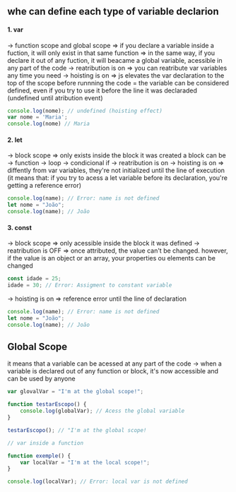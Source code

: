 ## whe can define each type of variable declarion

#### 1. var
 -> function scope and global scope
  => if you declare a variable inside a fuction, it will
  only exist in that same function
  => in the same way, if you declare it out of any fuction, it will beacame a global variable, acessible in any part of the code
 -> reatribution is on
  => you can reatribute var variables any time you need
 -> hoisting is on
  => js elevates the var declaration to the top of the scope before runnning the code
    = the variable can be considered defined, even if you try to use it before the line it was declaraded (undefined until atribution event)
```javascript
console.log(nome); // undefined (hoisting effect)
var nome = 'Maria';
console.log(nome) // Maria
```

#### 2. let
 -> block scope
  => only exists inside the block it was created
    a block can be
    -> function
    -> loop
    -> condicional if
 -> reatribution is on
 -> hoisting is on
  => diffently from var variables, they're not initialized until the line of execution
   (it means that:
   if you try to acess a let variable before its
   declaration, you're getting a reference error)
```javascript
console.log(name); // Error: name is not defined
let nome = "João";
console.log(name); // João
```

#### 3. const
 -> block scope
  => only acessible inside the block it was defined
 -> reatribution is OFF
  => once attributed, the value can't be changed.
  however, if the value is an object or an array,
  your properties ou elements can be changed
```javascript
const idade = 25;
idade = 30; // Error: Assigment to constant variable
```

 -> hoisting is on
  => reference error until the line of declaration
```javascript
console.log(name); // Error: name is not defined
let nome = "João";
console.log(name); // João
```

## Global Scope
it means that a variable can be acessed at any part of
the code 
 -> when a variable is declared out of any function or 
 block, it's now accessible and can be used by anyone
```javascript
var glovalVar = "I'm at the global scope!";

function testarEscopo() {
    console.log(globalVar); // Acess the global variable
}

testarEscopo(); // "I'm at the global scope!

// var inside a function

function exemple() {
    var localVar = "I'm at the local scope!";
}

console.log(localVar); // Error: local var is not defined
```
